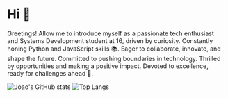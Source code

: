 # Hi 👋

Greetings! Allow me to introduce myself as a passionate tech enthusiast and Systems Development student at 16, driven by curiosity. Constantly honing Python and JavaScript skills 📚. Eager to collaborate, innovate, and shape the future. Committed to pushing boundaries in technology. Thrilled by opportunities and making a positive impact. Devoted to excellence, ready for challenges ahead 🌟.

![Joao's GitHub stats](https://github-readme-stats.vercel.app/api?username=JoaoVictor-C&count_private=true&show_icons=true&show_icons=true&theme=dracula) 
![Top Langs](https://github-readme-stats.vercel.app/api/top-langs/?username=JoaoVictor-C)
